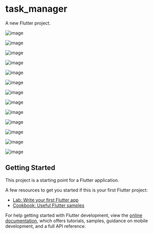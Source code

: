 # task_manager

A new Flutter project.

![image](https://github.com/moniruzzaman76/Task-Manager-App/assets/107347380/37692f36-6321-4a64-8519-a9668a5ac00e)

![image](https://github.com/moniruzzaman76/Task-Manager-App/assets/107347380/aabb58ba-aacd-4dc5-aeb6-f661a52e0c33)

![image](https://github.com/moniruzzaman76/Task-Manager-App/assets/107347380/10778a70-2557-4eeb-8801-bafaca4245e0)

![image](https://github.com/moniruzzaman76/Task-Manager-App/assets/107347380/69c526dd-b827-4e34-b5bc-cc85766666f4)

![image](https://github.com/moniruzzaman76/Task-Manager-App/assets/107347380/20a4adf9-317e-4354-973e-a8edd3a0b529)

![image](https://github.com/moniruzzaman76/Task-Manager-App/assets/107347380/d1b67c31-1658-4f9f-a7c0-fa7cb3ed606f)

![image](https://github.com/moniruzzaman76/Task-Manager-App/assets/107347380/7dc79fa4-8be9-4bac-949f-77c0a7151433)

![image](https://github.com/moniruzzaman76/Task-Manager-App/assets/107347380/49c2d263-1030-4b7f-b135-4b2ac2fa871a)

![image](https://github.com/moniruzzaman76/Task-Manager-App/assets/107347380/483aa54a-f366-44c2-93d5-dc60a062c5e1)

![image](https://github.com/moniruzzaman76/Task-Manager-App/assets/107347380/e7f4822e-9bdf-47a7-b504-3bf616554fd8)

![image](https://github.com/moniruzzaman76/Task-Manager-App/assets/107347380/a0a8fe8c-19b7-4e99-899e-13262e5b3099)

![image](https://github.com/moniruzzaman76/Task-Manager-App/assets/107347380/0642e7bc-eba8-4c9a-b8a9-66e96648b507)

![image](https://github.com/moniruzzaman76/Task-Manager-App/assets/107347380/4f750733-4cf1-47fd-9182-e525f0f3deb5)










## Getting Started

This project is a starting point for a Flutter application.

A few resources to get you started if this is your first Flutter project:

- [Lab: Write your first Flutter app](https://docs.flutter.dev/get-started/codelab)
- [Cookbook: Useful Flutter samples](https://docs.flutter.dev/cookbook)

For help getting started with Flutter development, view the
[online documentation](https://docs.flutter.dev/), which offers tutorials,
samples, guidance on mobile development, and a full API reference.
